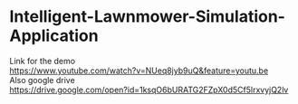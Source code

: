 # Intelligent-Lawnmower-Simulation-Application
Link for the demo<br />
https://www.youtube.com/watch?v=NUeq8jyb9uQ&feature=youtu.be<br />
Also google drive<br />
https://drive.google.com/open?id=1ksqO6bURATG2FZpX0d5Cf5lrxvyjQ2lv
